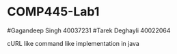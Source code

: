 # COMP445-Lab1 
#Gagandeep Singh 40037231
#Tarek Deghayli 40022064

cURL like command like implementation in java
